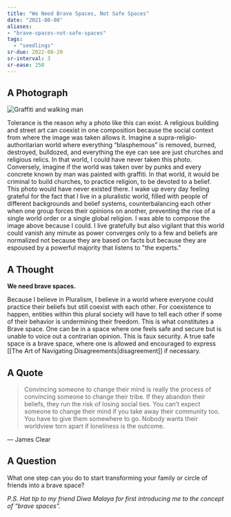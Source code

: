 ```yaml
---
title: "We Need Brave Spaces, Not Safe Spaces"
date: "2021-08-08"
aliases:
- "brave-spaces-not-safe-spaces"
tags:
  - "seedlings"
sr-due: 2022-08-20
sr-interval: 3
sr-ease: 250
---
```

## A Photograph

![Graffiti and walking man](lilim/images/015/Tolerance.jpeg)

Tolerance is the reason why a photo like this can exist. A religious building and street art can coexist in one composition because the social context from where the image was taken allows it. Imagine a supra-religio-authoritarian world where everything “blasphemous” is removed, burned, destroyed, bulldozed, and everything the eye can see are just churches and religious relics. In that world, I could have never taken this photo. Conversely, imagine if the world was taken over by punks and every concrete known by man was painted with graffiti. In that world, it would be criminal to build churches, to practice religion, to be devoted to a belief. This photo would have never existed there. I wake up every day feeling grateful for the fact that I live in a pluralistic world, filled with people of different backgrounds and belief systems, counterbalancing each other when one group forces their opinions on another, preventing the rise of a single world order or a single global religion. I was able to compose the image above because I could. I live gratefully but also vigilant that this world could vanish any minute as power converges only to a few and beliefs are normalized not because they are based on facts but because they are espoused by a powerful majority that listens to "the experts."

## A Thought

**We need brave spaces.**

Because I believe in Pluralism, I believe in a world where everyone could practice their beliefs but still coexist with each other. For coexistence to happen, entities within this plural society will have to tell each other if some of their behavior is undermining their freedom. This is what constitutes a Brave space. One can be in a space where one feels safe and secure but is unable to voice out a contrarian opinion. This is faux security. A true safe space is a brave space, where one is allowed and encouraged to express [[The Art of Navigating Disagreements|disagreement]] if necessary.

## A Quote

> Convincing someone to change their mind is really the process of convincing someone to change their tribe. If they abandon their beliefs, they run the risk of losing social ties. You can’t expect someone to change their mind if you take away their community too. You have to give them somewhere to go.
Nobody wants their worldview torn apart if loneliness is the outcome.

— James Clear

## A Question

What one step can you do to start transforming your family or circle of friends into a brave space?

_P.S. Hat tip to my friend Diwa Malaya for first introducing me to the concept of “brave spaces”._

